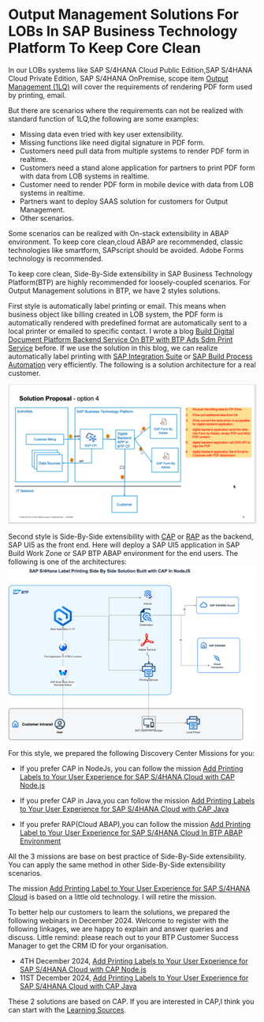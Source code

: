 

# Output Management Solutions For LOBs In SAP Business Technology Platform To Keep Core Clean


In our LOBs systems like SAP S/4HANA Cloud Public Edition,SAP S/4HANA Cloud Private Edition, SAP S/4HANA OnPremise, scope item [Output Management (1LQ)](https://me.sap.com/processnavigator/SolS/EARL_SolS-055/2023-FPS02/SolP/1LQ?region=DE) will cover the requirements of rendering PDF form used by printing, email.


But there are scenarios where the requirements can not be realized with standard function of 1LQ,the following are some examples:

-  Missing data even tried with key user extensibility.
-  Missing functions like need digital signature in PDF form.
-  Customers need pull data from multiple systems to render PDF form in realtime.
-  Customers need a stand alone application for partners to print PDF form with data from LOB systems in realtime.
-  Customer need to render PDF form in mobile device with data from LOB systems in realtime.
-  Partners want to deploy SAAS solution for customers for Output Management.
-  Other scenarios.

Some scenarios can be realized with On-stack extensibility in ABAP environment. To keep core clean,cloud ABAP are recommended, classic technologies like smartform, SAPscript should be avoided. Adobe Forms technology is recommended.


To keep core clean, Side-By-Side extensibility in SAP Business Technology Platform(BTP) are highly recommended for loosely-coupled scenarios. For Output Management solutions in BTP, we have 2 styles solutions.


First style is automatically label printing or email. This means when business object like billing created in LOB system, the PDF form is automatically rendered with predefined format are automatically sent to a local printer or emailed to specific contact. I wrote a blog [Build Digital Document Platform Backend Service On BTP with BTP Ads Sdm Print Service](https://community.sap.com/t5/technology-blogs-by-sap/build-digital-document-platform-backend-service-on-btp-with-btp-ads-sdm/ba-p/13575468) before. If we use the solution in this blog, we can realize automatically label printing with [SAP Integration Suite](https://discovery-center.cloud.sap/protected/index.html#/serviceCatalog/integration-suite?region=all) or [SAP Build Process Automation](https://discovery-center.cloud.sap/protected/index.html#/serviceCatalog/sap-build-process-automation?region=all) very efficiently. The following is a solution architecture for a real customer.

![alt text](image.png)


Second style is Side-By-Side extensibility with [CAP](https://cap.cloud.sap/docs/) or [RAP](https://help.sap.com/docs/ABAP_PLATFORM_NEW/fc4c71aa50014fd1b43721701471913d/289477a81eec4d4e84c0302fb6835035.html?locale=en-US&version=202009.latest) as the backend, SAP UI5 as the front end. Here will deploy a SAP UI5 application in SAP Build Work Zone or SAP BTP ABAP environment for the end users. The following is one of the architectures:
![alt text](LabelCapNode.png)



 For this style, we prepared the following Discovery Center Missions for you:
- If you prefer  CAP in NodeJs, you can follow the mission [Add Printing Labels to Your User Experience for SAP S/4HANA Cloud with CAP Node.js](https://discovery-center.cloud.sap/protected/index.html#/missiondetail/4500/4787/) 

- If you prefer  CAP in Java,you can follow the mission [Add Printing Labels to Your User Experience for SAP S/4HANA Cloud with CAP Java](https://discovery-center.cloud.sap/protected/index.html#/missiondetail/4522/4810/)

- If you prefer RAP(Cloud ABAP),you can follow the mission [Add Printing Label to Your User Experience for SAP S/4HANA Cloud In BTP ABAP Environment](https://discovery-center.cloud.sap/protected/index.html#/missiondetail/4461/4747/)

All the 3 missions are base on best practice of Side-By-Side extensibility.  You can apply the same method in other Side-By-Side extensibility scenarios.

The mission [Add Printing Label to Your User Experience for SAP S/4HANA Cloud](https://discovery-center.cloud.sap/protected/index.html#/missiondetail/3766/3805/) is based on a little old technology. I will retire the mission.




To better help our customers to learn the solutions, we prepared the following webinars in December 2024. Welcome to register with the following linkages, we are happy to explain and answer queries and discuss. 
Little remind: please reach out to your BTP Customer Success Manager to get the CRM ID for your organisation.

- 4TH December 2024,  [Add Printing Labels to Your User Experience for SAP S/4HANA Cloud with CAP Node.js](https://events.sap.com/apj/adoption-webinar-sap-btp-add-printing-labels-capnodejs-dec-2024/en/home)
- 11ST December 2024, [Add Printing Labels to Your User Experience for SAP S/4HANA Cloud with CAP Java](https://events.sap.com/apj/adoption-webinar-sap-btp-add-printing-labels-cap-dec-2024/en/home)


These 2 solutions are based on CAP. If you are interested in CAP,I think you can start with the [Learning Sources](https://cap.cloud.sap/docs/get-started/learning-sources).








































